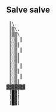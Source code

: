 ## Salve salve

     ║\.
     ║▒\.
     ║▒▒\
     ║░▒ ║
     ║░▒║
     ║░▒ ║
     ║░▒║
     ║░▒║
     ║░▒ ║
     ║░▒║
     ║░▒ ║
     ║░▒║
    ▓▓▓▓▓▓▓
     ]█▓[
     ]█▓[
     ]█▓[
